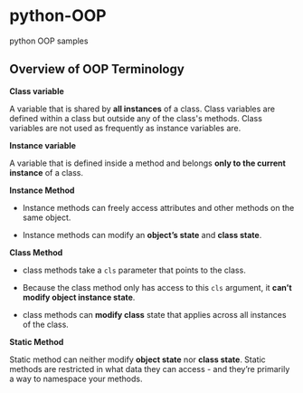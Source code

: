 # python-OOP
python OOP samples


## Overview of OOP Terminology

**Class variable**

A variable that is shared by **all instances** of a class. Class variables are defined within a class but outside any of the class's methods. Class variables are not used as frequently as instance variables are.

**Instance variable**

 A variable that is defined inside a method and belongs **only to the current instance** of a class.

**Instance Method**

- Instance methods can freely access attributes and other methods on the same object. 

- Instance methods can modify an **object’s state** and **class state**.

**Class Method**

- class methods take a `cls` parameter that points to the class. 

- Because the class method only has access to this `cls` argument, it **can’t modify object instance state**.  

- class methods can **modify class** state that applies across all instances of the class.

**Static Method**

Static method can neither modify **object state** nor **class state**. Static methods are restricted in what data they can access - and they’re primarily a way to namespace your methods.
